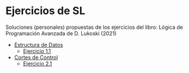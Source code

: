 # Ejercicios de SL

Soluciones (personales) propuestas de los ejercicios del libro: Lógica de Programación Avanzada de D. Lukoski (2021)

* [Estructura de Datos](../main/Estructura_de_Datos)
    * [Ejercicio 1.1](../main/Estructura_de_Datos/e01.01.sl)
* [Cortes de Control](../main/Cortes_de_Control)
    * [Ejercicio 2.1](../main/Cortes_de_Control/e02.01.sl)
